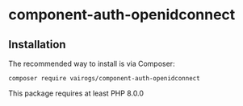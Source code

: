 # component-auth-openidconnect

Installation
------------

The recommended way to install is via Composer:

```
composer require vairogs/component-auth-openidconnect
```

This package requires at least PHP 8.0.0
